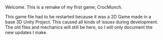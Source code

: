 Welcome. This is a remake of my first game; CrocMunch.

This game file had to be restarted because it was a 2D Game made in a base 3D Unity Project. This caused all kinds of issues during development. The old files and mechanics will still be here, so I will only document the new updates I make.
